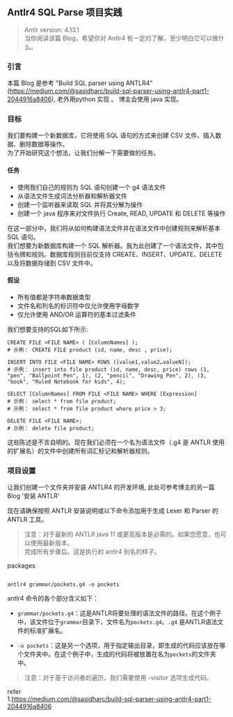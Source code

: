 ## Antlr4 SQL Parse 项目实践       

>Antlr version: 4.13.1      
>当你阅读该篇 Blog，希望你对 Antlr4 有一定的了解，至少明白它可以做什么。    

### 引言  
本篇 Blog 是参考 "Build SQL parser using ANTLR4" (https://medium.com/@sasidharc/build-sql-parser-using-antlr4-part1-2044916a8406), 老外用python 实现 。 博主会使用 java 实现。               

### 目标
我们要构建一个新数据库，它将使用 SQL 语句的方式来创建 CSV 文件、插入数据、删除数据等操作。          
为了开始研究这个想法，让我们分解一下需要做的任务。                

#### 任务
* 使用我们自己的规则为 SQL 语句创建一个 g4 语法文件              
* 从语法文件生成词法分析器和解析器文件               
* 创建一个监听器来读取 SQL 并将其分解为操作                
* 创建一个 java 程序来对文件执行 Create, READ, UPDATE 和 DELETE 等操作              

在这一部分中，我们将从如何构建语法文件并在语法文件中创建规则来解析基本 SQL 语句。           
我们想要为新数据库构建一个 SQL 解析器。我为此创建了一个语法文件，其中包括令牌和规则。数据库规则目前仅支持 CREATE、INSERT、UPDATE、DELETE 以及将数据存储到 CSV 文件中。                                       

#### 假设
* 所有值都是字符串数据类型                  
* 文件名和列名的标识符中仅允许使用字母数字                
* 仅允许使用 AND/OR 运算符的基本过滤条件        

我们想要支持的SQL如下所示:           
```shell   
CREATE FILE <FILE NAME> ( [ColumnNames] );      
# 示例： CREATE FILE product (id, name, desc , price);

INSERT INTO FILE <FILE NAME> ROWS ([value1,value2…valueN]); 
# 示例： insert into file product (id, name, desc, price) rows (1, "pen", "Ballpoint Pen", 1), (2, "pencil", "Drawing Pen", 2), (3, "book", "Ruled Notebook for kids", 4);   

SELECT [ColumnNames] FROM FILE <FILE NAME> WHERE [Expression]  
# 示例： select * from file product;
# 示例： select * from file product where price > 3;    

DELETE FILE <FILE NAME>;
# 示例： delete file product;       
```

这些陈述是不言自明的。现在我们必须在一个名为语法文件（.g4 是 ANTLR 使用的扩展名）的文件中创建所有词汇标记和解析器规则。         

### 项目设置
让我们创建一个文件夹并安装 ANTLR4 的开发环境, 此处可参考博主的另一篇 Blog '安装 ANTLR'

现在请确保按照 ANTLR 安装说明或以下命令添加用于生成 Lexer 和 Parser 的 ANTLR 工具。         

>注意：对于最新的 ANTLR java 11 或更高版本是必需的。如果您愿意，也可以使用最新版本。            
完成所有步骤后。这是执行的 antlr4 别名的样子。      

packages
```

```

```shell
antlr4 grammar/pockets.g4 -o pockets
```     

antlr4 命令的各个部分含义如下：         
* `grammar/pockets.g4`：这是ANTLR将要处理的语法文件的路径。在这个例子中，该文件位于`grammar`目录下，文件名为`pockets.g4`。`.g4` 是ANTLR语法文件的标准扩展名。           

* `-o pockets`：这是另一个选项，用于指定输出目录，即生成的代码应该放在哪个文件夹中。在这个例子中，生成的代码将被放置在名为`pockets`的文件夹中。             

>注意：对于基于访问者的遍历，我们需要使用 -visitor 选项生成代码。           





refer   
1.https://medium.com/@sasidharc/build-sql-parser-using-antlr4-part1-2044916a8406        


